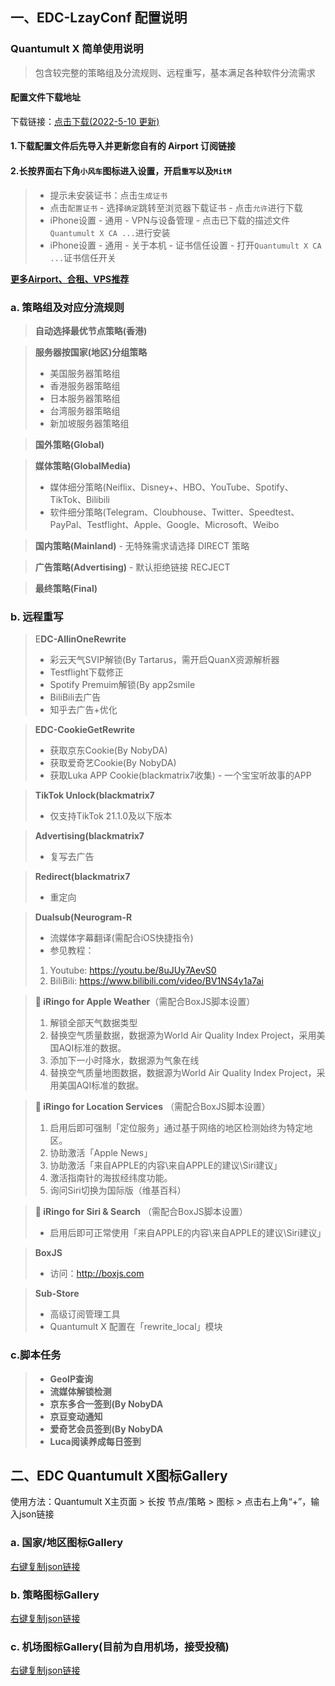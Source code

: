 ## 一、EDC-LzayConf 配置说明

### Quantumult X 简单使用说明  
> 包含较完整的策略组及分流规则、远程重写，基本满足各种软件分流需求
#### 配置文件下载地址  
下载链接：[点击下载(2022-5-10 更新)](https://raw.githubusercontent.com/erdongchanyo/Rules/main/Quantumult%20X/LazyConf/QuantumultX_EDC-Lazy.conf)

#### 1.下载配置文件后先导入并更新您自有的 Airport 订阅链接
#### 2.长按界面右下角`小风车`图标进入设置，开启`重写`以及`MitM`
> - 提示未安装证书：点击`生成证书`
> - 点击`配置证书` - 选择`确定`跳转至浏览器下载证书 - 点击`允许`进行下载
> - iPhone设置 - 通用 - VPN与设备管理 - 点击已下载的描述文件`Quantumult X CA ...`进行安装
> - iPhone设置 - 通用 - 关于本机 - 证书信任设置 - 打开`Quantumult X CA ...`证书信任开关

**[更多Airport、合租、VPS推荐](https://tgaro.top/)**  

### a. 策略组及对应分流规则
> **自动选择最优节点策略(香港)**  


> **服务器按国家(地区)分组策略**  
> - 美国服务器策略组  
> - 香港服务器策略组  
> - 日本服务器策略组  
> - 台湾服务器策略组  
> - 新加坡服务器策略组   


> **国外策略(Global)**    


> **媒体策略(GlobalMedia)**
> - 媒体细分策略(Neiflix、Disney+、HBO、YouTube、Spotify、TikTok、Bilibili  
> - 软件细分策略(Telegram、Cloubhouse、Twitter、Speedtest、PayPal、Testflight、Apple、Google、Microsoft、Weibo    


> **国内策略(Mainland)** - 无特殊需求请选择 DIRECT 策略  


> **广告策略(Advertising)** - 默认拒绝链接 RECJECT  


> **最终策略(Final)**

### b. 远程重写
> E**DC-AllinOneRewrite**
> - 彩云天气SVIP解锁(By Tartarus，需开启QuanX资源解析器   
> - Testflight下载修正  
> - Spotify Premuim解锁(By app2smile 
> - BiliBili去广告 
> - 知乎去广告+优化    


> **EDC-CookieGetRewrite**
> - 获取京东Cookie(By NobyDA)  
> - 获取爱奇艺Cookie(By NobyDA)  
> - 获取Luka APP Cookie(blackmatrix7收集) - 一个宝宝听故事的APP   


> **TikTok Unlock(blackmatrix7**
> - 仅支持TikTok 21.1.0及以下版本   
  

> **Advertising(blackmatrix7**
> - 复写去广告  


> **Redirect(blackmatrix7**
> - 重定向  
  

> **Dualsub(Neurogram-R**
> - 流媒体字幕翻译(需配合iOS快捷指令)
> - 参见教程：
> 1. Youtube: https://youtu.be/8uJUy7AevS0
> 2. BiliBili: https://www.bilibili.com/video/BV1NS4y1a7ai  
  

> ** iRingo for Apple Weather**（需配合BoxJS脚本设置）
> 1. 解锁全部天气数据类型
> 2. 替换空气质量数据，数据源为World Air Quality Index Project，采用美国AQI标准的数据。
> 3. 添加下一小时降水，数据源为气象在线
> 4. 替换空气质量地图数据，数据源为World Air Quality Index Project，采用美国AQI标准的数据。  


> ** iRingo for Location Services** （需配合BoxJS脚本设置）
> 1. 启用后即可强制「定位服务」通过基于网络的地区检测始终为特定地区。
> 2. 协助激活「Apple News」
> 3. 协助激活「来自APPLE的内容\来自APPLE的建议\Siri建议」
> 4. 激活指南针的海拔经纬度功能。
> 5. 询问Siri切换为国际版（维基百科）


> ** iRingo for Siri & Search** （需配合BoxJS脚本设置）
> - 启用后即可正常使用「来自APPLE的内容\来自APPLE的建议\Siri建议」  


> **BoxJS**
> - 访问：http://boxjs.com  
  

> **Sub-Store**
> - 高级订阅管理工具
> - Quantumult X 配置在「rewrite_local」模块

### c.脚本任务
> - **GeoIP查询**
> - **流媒体解锁检测**
> - **京东多合一签到(By NobyDA**
> - **京豆变动通知**
> - **爱奇艺会员签到(By NobyDA**
> - **Luca阅读养成每日签到**

## 二、EDC Quantumult X图标Gallery
使用方法：Quantumult X主页面 > 长按 节点/策略 > 图标 > 点击右上角“+”，输入json链接

### a. 国家/地区图标Gallery
[右键复制json链接](https://raw.githubusercontent.com/erdongchanyo/icon/main/edc-country-icon-gallery.json)

### b. 策略图标Gallery
[右键复制json链接](https://raw.githubusercontent.com/erdongchanyo/icon/main/edc-filter-icon-gallery.json)

### c. 机场图标Gallery(目前为自用机场，接受投稿)
[右键复制json链接](https://raw.githubusercontent.com/erdongchanyo/icon/main/edc-airport-icon-gallery.json)
